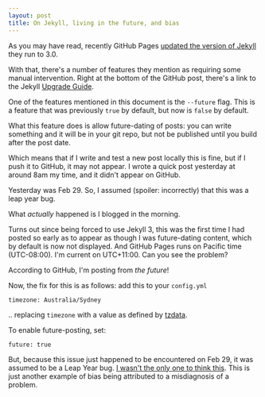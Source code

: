 ```yaml
---
layout: post
title: On Jekyll, living in the future, and bias
---
```


As you may have read, recently GitHub Pages [updated the version of Jekyll](https://github.com/blog/2100-github-pages-now-faster-and-simpler-with-jekyll-3-0) they run to 3.0. 

With that, there's a number of features they mention as requiring some manual intervention. Right at the bottom of the GitHub post, there's a link to the Jekyll [Upgrade Guide](https://jekyllrb.com/docs/upgrading/2-to-3/). 

One of the features mentioned in this document is the `--future` flag. This is a feature that was previously `true` by default, but now is `false` by default. 

What this feature does is allow future-dating of posts: you can write something and it will be in your git repo, but not be published until you build after the post date. 

Which means that if I write and test a new post locally this is fine, but if I push it to GitHub, it may not appear. I wrote a quick post yesterday at around 8am my time, and it didn't appear on GitHub. 

Yesterday was Feb 29. So, I assumed (spoiler: incorrectly) that this was a leap year bug. 

What *actually* happened is I blogged in the morning. 

Turns out since being forced to use Jekyll 3, this was the first time I had posted so early as to appear as though I was future-dating content, which by default is now not displayed. And GitHub Pages runs on Pacific time (UTC-08:00). I'm current on UTC+11:00. Can you see the problem?

According to GitHub, I'm posting from _the future_!

Now, the fix for this is as follows: add this to your `config.yml`

```
timezone: Australia/Sydney
```

.. replacing `timezone` with a value as defined by [tzdata](https://en.wikipedia.org/wiki/Tz_database). 

To enable future-posting, set: 

```
future: true
```

But, because this issue just happened to be encountered on Feb 29, it was assumed to be a Leap Year bug. [I wasn't the only one to think this](https://github.com/jekyll/jekyll/issues/4607). This is just another example of bias being attributed to a misdiagnosis of a problem. 


